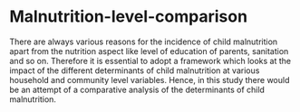 # Malnutrition-level-comparison
There are always various reasons for the incidence of child malnutrition apart from the
nutrition aspect like level of education of parents, sanitation and so on. Therefore it is
essential to adopt a framework which looks at the impact of the different determinants
of child malnutrition at various household and community level variables. Hence, in this
study there would be an attempt of a comparative analysis of the determinants of child
malnutrition. 
